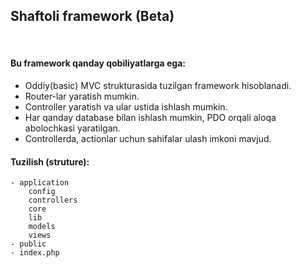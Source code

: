## Shaftoli framework (Beta)
<br>

#### Bu framework qanday qobiliyatlarga ega:

* Oddiy(basic) MVC strukturasida tuzilgan framework hisoblanadi.
* Router-lar yaratish mumkin.
* Controller yaratish va ular ustida ishlash mumkin.
* Har qanday database bilan ishlash mumkin, PDO orqali aloqa abolochkasi yaratilgan.
* Controllerda, actionlar uchun sahifalar ulash imkoni mavjud.


#### Tuzilish (struture):

```
- application
    config
    controllers
    core
    lib
    models
    views
- public
- index.php

```


